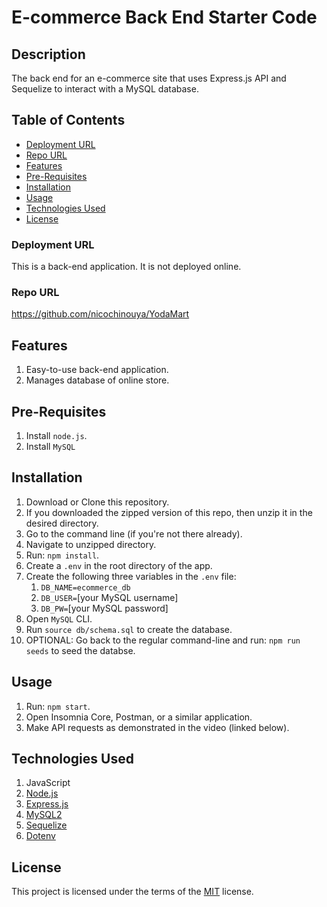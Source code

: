 # E-commerce Back End Starter Code

## Description
The back end for an e-commerce site that uses Express.js API and Sequelize to interact with a MySQL database.

## Table of Contents
- [Deployment URL](#Deployment-URL)
- [Repo URL](#Repo-URL)
- [Features](#Features)
- [Pre-Requisites](#Pre-Requisites)
- [Installation](#Installation)
- [Usage](#Usage)
- [Technologies Used](#Technologies-Used)
- [License](#License)

### Deployment URL
This is a back-end application. It is not deployed online.

### Repo URL
https://github.com/nicochinouya/YodaMart

## Features
1. Easy-to-use back-end application.
1. Manages database of online store.

## Pre-Requisites
1. Install `node.js`.
1. Install `MySQL`

## Installation
1. Download or Clone this repository.
1. If you downloaded the zipped version of this repo, then unzip it in the desired directory.
1. Go to the command line (if you're not there already).
1. Navigate to unzipped directory.
1. Run: `npm install`.
1. Create a `.env` in the root directory of the app.
1. Create the following three variables in the `.env` file:
   1. `DB_NAME=ecommerce_db`
   1. `DB_USER=`[your MySQL username]
   1. `DB_PW=`[your MySQL password]
1. Open `MySQL` CLI.
1. Run `source db/schema.sql` to create the database.
1. OPTIONAL: Go back to the regular command-line and run: `npm run seeds` to seed the databse.

## Usage
1. Run: `npm start`.
1. Open Insomnia Core, Postman, or a similar application.
1. Make API requests as demonstrated in the video (linked below).


## Technologies Used
1. JavaScript
1. [Node.js](https://nodejs.org/en/)
1. [Express.js](https://www.npmjs.com/package/express)
1. [MySQL2](https://www.npmjs.com/package/mysql2)
1. [Sequelize](https://www.npmjs.com/package/sequelize)
1. [Dotenv](https://www.npmjs.com/package/dotenv)


## License
This project is licensed under the terms of the [MIT](https://opensource.org/licenses/MIT) license.
